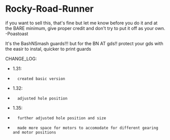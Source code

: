 # Rocky-Road-Runner


if you want to sell this, that's fine but let me know before you do it and at the BARE minimum, give proper credit and don't try to put it off as your own. -Poastoast

It's the BashNSmash guards!!! but for the BN AT gds!! 
protect your gds with the easir to instal, quicker to print guards

CHANGE_LOG:
- 1.31: 
-       created basic version
- 1.32: 
-       adjusted hole position 
- 1.35: 
-       further adjusted hole position and size
-       made more space for motors to accomodate for different gearing and motor positions
